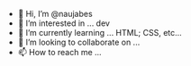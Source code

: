 - 👋 Hi, I’m @naujabes
- 👀 I’m interested in ... dev
- 🌱 I’m currently learning ... HTML; CSS, etc...
- 💞️ I’m looking to collaborate on ...
- 📫 How to reach me ...

<!---
naujabes/naujabes is a ✨ special ✨ repository because its `README.md` (this file) appears on your GitHub profile.
You can click the Preview link to take a look at your changes.
--->
